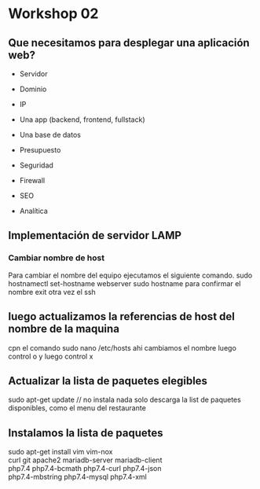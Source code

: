 # Workshop 02
##   Que necesitamos para desplegar una aplicación web?
- Servidor
- Dominio
- IP
- Una app (backend, frontend, fullstack)
- Una base de datos
- Presupuesto
- Seguridad
- Firewall

- SEO
 - Analítica


## Implementación  de servidor LAMP
### Cambiar nombre de host 
Para cambiar el nombre del equipo ejecutamos el siguiente comando.
sudo hostnamectl set-hostname webserver
sudo hostname para confirmar el nombre
exit
otra vez el ssh
## luego actualizamos la referencias de host del nombre de la maquina
cpn el comando sudo nano /etc/hosts
ahi cambiamos el nombre luego control o y luego control x


## Actualizar la lista de paquetes elegibles
sudo apt-get update // no instala nada solo  descarga la list de paquetes disponibles, como el menu del restaurante

## Instalamos la lista de paquetes
sudo apt-get install vim vim-nox \
    curl git apache2 mariadb-server mariadb-client \
    php7.4 php7.4-bcmath php7.4-curl php7.4-json \
    php7.4-mbstring php7.4-mysql php7.4-xml

